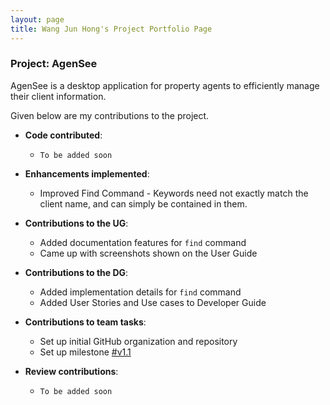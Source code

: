 ```yaml
---
layout: page
title: Wang Jun Hong's Project Portfolio Page
---
```


### Project: AgenSee

AgenSee is a desktop application for property agents to efficiently manage their client information.

Given below are my contributions to the project.

* **Code contributed**:
    * `To be added soon`

* **Enhancements implemented**:
  * Improved Find Command - Keywords need not exactly match the client name, and can simply be contained in them.

* **Contributions to the UG**:
  * Added documentation features for `find` command
  * Came up with screenshots shown on the User Guide

* **Contributions to the DG**:
    * Added implementation details for `find` command
    * Added User Stories and Use cases to Developer Guide

* **Contributions to team tasks**:
    * Set up initial GitHub organization and repository
    * Set up milestone [#v1.1]()

* **Review contributions**:
  * `To be added soon`
